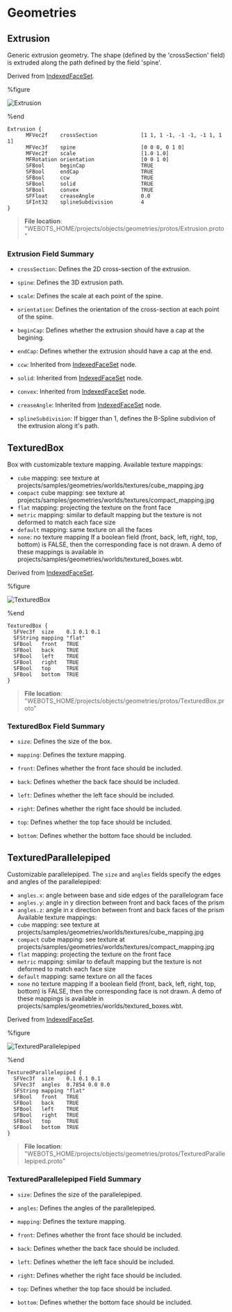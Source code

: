 # Geometries

## Extrusion

Generic extrusion geometry.
The shape (defined by the 'crossSection' field) is extruded along the path defined by the field 'spine'.

Derived from [IndexedFaceSet](../reference/indexedfaceset.md).

%figure

![Extrusion](images/objects/geometries/Extrusion/model.png)

%end

```
Extrusion {
      MFVec2f    crossSection              [1 1, 1 -1, -1 -1, -1 1, 1 1]
      MFVec3f    spine                     [0 0 0, 0 1 0]
      MFVec2f    scale                     [1.0 1.0]
      MFRotation orientation               [0 0 1 0]
      SFBool     beginCap                  TRUE
      SFBool     endCap                    TRUE
      SFBool     ccw                       TRUE
      SFBool     solid                     TRUE
      SFBool     convex                    TRUE
      SFFloat    creaseAngle               0.0
      SFInt32    splineSubdivision         4
}
```

> **File location**: "WEBOTS\_HOME/projects/objects/geometries/protos/Extrusion.proto"

### Extrusion Field Summary

- `crossSection`: Defines the 2D cross-section of the extrusion.

- `spine`: Defines the 3D extrusion path.

- `scale`: Defines the scale at each point of the spine.

- `orientation`: Defines the orientation of the cross-section at each point of the spine.

- `beginCap`: Defines whether the extrusion should have a cap at the begining.

- `endCap`: Defines whether the extrusion should have a cap at the end.

- `ccw`: Inherited from [IndexedFaceSet](../reference/indexedfaceset.md) node.

- `solid`: Inherited from [IndexedFaceSet](../reference/indexedfaceset.md) node.

- `convex`: Inherited from [IndexedFaceSet](../reference/indexedfaceset.md) node.

- `creaseAngle`: Inherited from [IndexedFaceSet](../reference/indexedfaceset.md) node.

- `splineSubdivision`: If bigger than 1, defines the B-Spline subdivion of the extrusion along it's path.

## TexturedBox

Box with customizable texture mapping.
Available texture mappings:
- `cube` mapping: see texture at projects/samples/geometries/worlds/textures/cube\_mapping.jpg
- `compact` cube mapping: see texture at projects/samples/geometries/worlds/textures/compact\_mapping.jpg
- `flat` mapping: projecting the texture on the front face
- `metric` mapping: similar to default mapping but the texture is not deformed to match each face size
- `default` mapping: same texture on all the faces
- `none`: no texture mapping
If a boolean field (front, back, left, right, top, bottom) is FALSE, then the corresponding face is not drawn.
A demo of these mappings is available in projects/samples/geometries/worlds/textured\_boxes.wbt.

Derived from [IndexedFaceSet](../reference/indexedfaceset.md).

%figure

![TexturedBox](images/objects/geometries/TexturedBox/model.png)

%end

```
TexturedBox {
  SFVec3f  size    0.1 0.1 0.1
  SFString mapping "flat"
  SFBool   front   TRUE
  SFBool   back    TRUE
  SFBool   left    TRUE
  SFBool   right   TRUE
  SFBool   top     TRUE
  SFBool   bottom  TRUE
}
```

> **File location**: "WEBOTS\_HOME/projects/objects/geometries/protos/TexturedBox.proto"

### TexturedBox Field Summary

- `size`: Defines the size of the box.

- `mapping`: Defines the texture mapping.

- `front`: Defines whether the front face should be included.

- `back`: Defines whether the back face should be included.

- `left`: Defines whether the left face should be included.

- `right`: Defines whether the right face should be included.

- `top`: Defines whether the top face should be included.

- `bottom`: Defines whether the bottom face should be included.

## TexturedParallelepiped

Customizable parallelepiped.
The `size` and `angles` fields specify the edges and angles of the parallelepiped:
- `angles.x`: angle between base and side edges of the parallelogram face
- `angles.y`: angle in y direction between front and back faces of the prism
- `angles.z`: angle in x direction between front and back faces of the prism
Available texture mappings:
- `cube` mapping: see texture at projects/samples/geometries/worlds/textures/cube\_mapping.jpg
- `compact` cube mapping: see texture at projects/samples/geometries/worlds/textures/compact\_mapping.jpg
- `flat` mapping: projecting the texture on the front face
- `metric` mapping: similar to default mapping but the texture is not deformed to match each face size
- `default` mapping: same texture on all the faces
- `none` no texture mapping
If a boolean field (front, back, left, right, top, bottom) is FALSE, then the corresponding face is not drawn.
A demo of these mappings is available in projects/samples/geometries/worlds/textured\_boxes.wbt.

Derived from [IndexedFaceSet](../reference/indexedfaceset.md).

%figure

![TexturedParallelepiped](images/objects/geometries/TexturedParallelepiped/model.png)

%end

```
TexturedParallelepiped {
  SFVec3f  size    0.1 0.1 0.1
  SFVec3f  angles  0.7854 0.0 0.0
  SFString mapping "flat"
  SFBool   front   TRUE
  SFBool   back    TRUE
  SFBool   left    TRUE
  SFBool   right   TRUE
  SFBool   top     TRUE
  SFBool   bottom  TRUE
}
```

> **File location**: "WEBOTS\_HOME/projects/objects/geometries/protos/TexturedParallelepiped.proto"

### TexturedParallelepiped Field Summary

- `size`: Defines the size of the parallelepiped.

- `angles`: Defines the angles of the parallelepiped.

- `mapping`: Defines the texture mapping.

- `front`: Defines whether the front face should be included.

- `back`: Defines whether the back face should be included.

- `left`: Defines whether the left face should be included.

- `right`: Defines whether the right face should be included.

- `top`: Defines whether the top face should be included.

- `bottom`: Defines whether the bottom face should be included.


